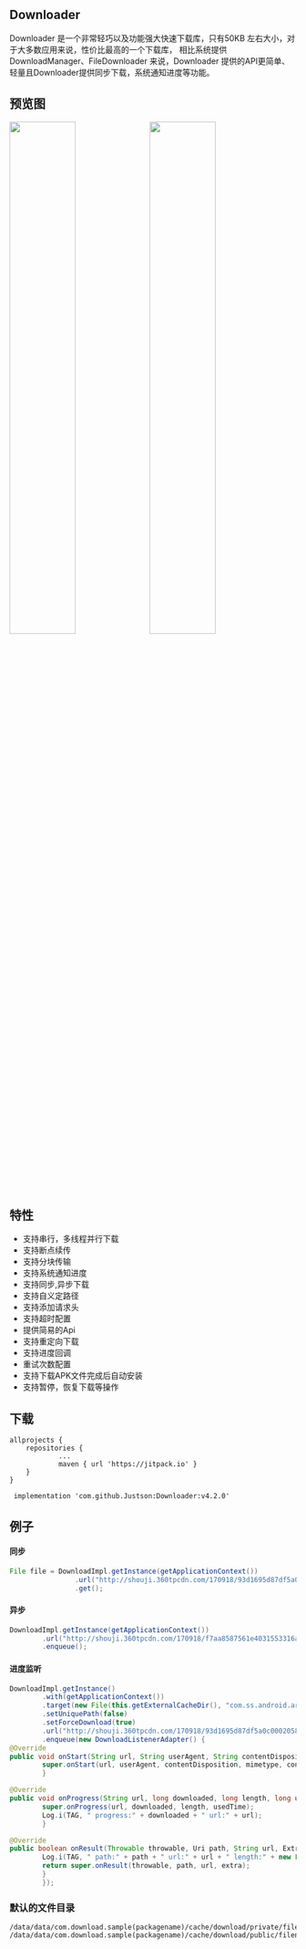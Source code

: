 ## Downloader
Downloader 是一个非常轻巧以及功能强大快速下载库，只有50KB 左右大小，对于大多数应用来说，性价比最高的一个下载库， 相比系统提供DownloadManager、FileDownloader 来说，Downloader 提供的API更简单、轻量且Downloader提供同步下载，系统通知进度等功能。

## 预览图

<a href="img/download1.jpg"><img src="img/download1.jpg" width="48%"/></a> <a href="img/download2.jpg"><img src="img/download2.jpg" width="48%"/></a>

## 特性

* 支持串行，多线程并行下载
* 支持断点续传
* 支持分块传输
* 支持系统通知进度
* 支持同步,异步下载
* 支持自义定路径
* 支持添加请求头
* 支持超时配置
* 提供简易的Api
* 支持重定向下载
* 支持进度回调
* 重试次数配置
* 支持下载APK文件完成后自动安装
* 支持暂停，恢复下载等操作

## 下载
```
allprojects {
	repositories {
			...
			maven { url 'https://jitpack.io' }
	}
}
```

```
 implementation 'com.github.Justson:Downloader:v4.2.0' 
```

## 例子

#### 同步
```java
File file = DownloadImpl.getInstance(getApplicationContext())
				.url("http://shouji.360tpcdn.com/170918/93d1695d87df5a0c0002058afc0361f1/com.ss.android.article.news_636.apk")
				.get();
```

#### 异步
```java
DownloadImpl.getInstance(getApplicationContext())
        .url("http://shouji.360tpcdn.com/170918/f7aa8587561e4031553316ada312ab38/com.tencent.qqlive_13049.apk")
        .enqueue();
```

#### 进度监听
```java
DownloadImpl.getInstance()
        .with(getApplicationContext())
        .target(new File(this.getExternalCacheDir(), "com.ss.android.article.news_636.apk"))
        .setUniquePath(false)
        .setForceDownload(true)
        .url("http://shouji.360tpcdn.com/170918/93d1695d87df5a0c0002058afc0361f1/com.ss.android.article.news_636.apk")
        .enqueue(new DownloadListenerAdapter() {
@Override
public void onStart(String url, String userAgent, String contentDisposition, String mimetype, long contentLength, Extra extra) {
        super.onStart(url, userAgent, contentDisposition, mimetype, contentLength, extra);
        }

@Override
public void onProgress(String url, long downloaded, long length, long usedTime) {
        super.onProgress(url, downloaded, length, usedTime);
        Log.i(TAG, " progress:" + downloaded + " url:" + url);
        }

@Override
public boolean onResult(Throwable throwable, Uri path, String url, Extra extra) {
        Log.i(TAG, " path:" + path + " url:" + url + " length:" + new File(path.getPath()).length());
        return super.onResult(throwable, path, url, extra);
        }
        });
```

### 默认的文件目录
```
/data/data/com.download.sample(packagename)/cache/download/private/filename.jpg
/data/data/com.download.sample(packagename)/cache/download/public/filename.jpg
```


